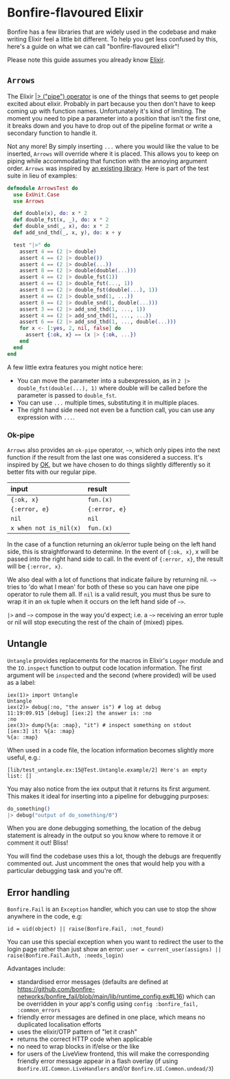 <!--
SPDX-FileCopyrightText: 2025 Bonfire Networks <https://bonfirenetworks.org/contact/>

SPDX-License-Identifier: AGPL-3.0-only
SPDX-License-Identifier: CC0-1.0
-->

# Bonfire-flavoured Elixir

Bonfire has a few libraries that are widely used in the codebase and make writing Elixir feel a little bit different. To help you get less confused by this, here's a guide on what we can call "bonfire-flavoured elixir"!

Please note this guide assumes you already know [Elixir](https://elixir-lang.org/getting-started/introduction.html).

## `Arrows`

The Elixir [|> ("pipe") operator](https://hexdocs.pm/elixir/Kernel.html#%7C%3E/2) is one of the things that seems to get people excited about elixir. Probably in part because you then don't have to keep coming up with function names. Unfortunately it's kind of limiting. 
The moment you need to pipe a parameter into a position that isn't the first one, it breaks down and you have to drop out of the pipeline format or write a secondary function to handle it.

Not any more! By simply inserting `...` where you would like the value to be inserted, `Arrows` will override where it is placed. This allows you to keep on piping while accommodating that function with the annoying argument order. `Arrows` was inspired by [an existing library](https://hexdocs.pm/magritte/Magritte.html). Here is part of the test suite in lieu of examples:

```elixir
defmodule ArrowsTest do
  use ExUnit.Case
  use Arrows

  def double(x), do: x * 2
  def double_fst(x, _), do: x * 2
  def double_snd(_, x), do: x * 2
  def add_snd_thd(_, x, y), do: x + y

  test "|>" do
    assert 4 == (2 |> double)
    assert 4 == (2 |> double())
    assert 4 == (2 |> double(...))
    assert 8 == (2 |> double(double(...)))
    assert 4 == (2 |> double_fst(1))
    assert 4 == (2 |> double_fst(..., 1))
    assert 8 == (2 |> double_fst(double(...), 1))
    assert 4 == (2 |> double_snd(1, ...))
    assert 8 == (2 |> double_snd(1, double(...)))
    assert 3 == (2 |> add_snd_thd(1, ..., 1))
    assert 4 == (2 |> add_snd_thd(1, ..., ...))
    assert 6 == (2 |> add_snd_thd(1, ..., double(...)))
    for x <- [:yes, 2, nil, false] do
      assert {:ok, x} == (x |> {:ok, ...})
    end
  end
end
```

A few little extra features you might notice here:
* You can move the parameter into a subexpression, as in `2 |> double_fst(double(...), 1)` where double will be called before the parameter is passed to `double_fst`.
* You can use `...` multiple times, substituting it in multiple places.
* The right hand side need not even be a function call, you can use any expression with `...`.

### Ok-pipe

`Arrows` also provides an `ok-pipe` operator, `~>`, which only pipes into the next function if the result from the last one was considered a success. It's inspired by [OK](https://hexdocs.pm/ok/readme.html), but we have chosen to do things slightly differently so it better fits with our regular pipe.

input                    | result          |
:----------------------- | :-------------- |
`{:ok, x}`               | `fun.(x)`       |
`{:error, e}`            | `{:error, e}`   |
`nil`                    | `nil`           |
`x when not is_nil(x)`   | `fun.(x)`       |

In the case of a function returning an ok/error tuple being on the left hand side, this is straightforward to determine. In the event of `{:ok, x}`, x will be passed into the right hand side to call. In the event of `{:error, x}`, the result will be `{:error, x}`.

We also deal with a lot of functions that indicate failure by returning nil. `~>` tries to 'do what I mean' for both of these so you can have one pipe operator to rule them all. If `nil` is a valid result, you must thus be sure to wrap it in an `ok` tuple when it occurs on the left hand side of `~>`.

`|>` and `~>` compose in the way you'd expect; i.e. a `~>` receiving an error tuple or nil will stop executing the rest of the chain of (mixed) pipes.

## Untangle

`Untangle` provides replacements for the macros in Elixir's `Logger` module and the `IO.inspect` function to output code location information. The first argument will be `inspect`ed and the second (where provided) will be used as a label:

```
iex(1)> import Untangle
Untangle
iex(2)> debug(:no, "the answer is") # log at debug
11:19:09.915 [debug] [iex:2] the answer is: :no
:no
iex(3)> dump(%{a: :map}, "it") # inspect something on stdout
[iex:3] it: %{a: :map}
%{a: :map}
```

When used in a code file, the location information becomes slightly more useful, e.g.:

```
[lib/test_untangle.ex:15@Test.Untangle.example/2] Here's an empty list: []
```

You may also notice from the iex output that it returns its first argument. This makes it ideal for
inserting into a pipeline for debugging purposes:

```elixir
do_something()
|> debug("output of do_something/0")
```

When you are done debugging something, the location of the debug statement is already in the output so you know where to remove it or comment it out! Bliss!

You will find the codebase uses this a lot, though the debugs are frequently commented out. Just uncomment the ones that would help you with a particular debugging task and you're off.

## Error handling

`Bonfire.Fail` is an `Exception` handler, which you can use to stop the show anywhere in the code, e.g:

`id = uid(object) || raise(Bonfire.Fail, :not_found)` 

You can use this special exception when you want to redirect the user to the login page rather than just show an error:
`user = current_user(assigns) || raise(Bonfire.Fail.Auth, :needs_login)` 

Advantages include:

- standardised error messages (defaults are defined at https://github.com/bonfire-networks/bonfire_fail/blob/main/lib/runtime_config.ex#L16) which can be overridden in your app's config using `config :bonfire_fail, :common_errors`
- friendly error messages are defined in one place, which means no duplicated localisation efforts
- uses the elixir/OTP pattern of "let it crash"
- returns the correct HTTP code when applicable
- no need to wrap blocks in if/else or the like 
- for users of the LiveView frontend, this will make the corresponding friendly error message appear in a flash overlay (if using `Bonfire.UI.Common.LiveHandlers` and/or `Bonfire.UI.Common.undead/3`)

